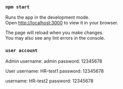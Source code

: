 

### `npm start`

Runs the app in the development mode.\
Open [http://localhost:3000](http://localhost:3000) to view it in your browser.

The page will reload when you make changes.\
You may also see any lint errors in the console.

### `user account`

Admin
  username: admin
  password: 12345678
  
User
  username: HR-test1
  password: 12345678
  
  username: HR-test2
  password: 12345678
